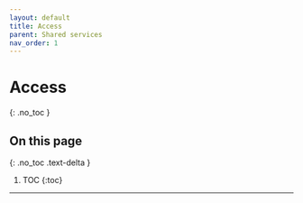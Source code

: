 ```yaml
---
layout: default
title: Access
parent: Shared services
nav_order: 1
---
```


# Access
{: .no_toc }

## On this page
{: .no_toc .text-delta }

1. TOC
{:toc}

---
